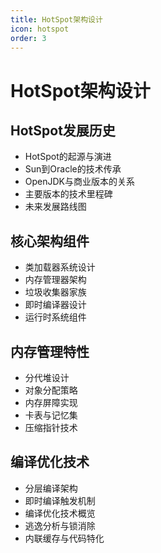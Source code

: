 ```yaml
---
title: HotSpot架构设计
icon: hotspot
order: 3
---
```


# HotSpot架构设计

## HotSpot发展历史

- HotSpot的起源与演进
- Sun到Oracle的技术传承
- OpenJDK与商业版本的关系
- 主要版本的技术里程碑
- 未来发展路线图

## 核心架构组件

- 类加载器系统设计
- 内存管理器架构
- 垃圾收集器家族
- 即时编译器设计
- 运行时系统组件

## 内存管理特性

- 分代堆设计
- 对象分配策略
- 内存屏障实现
- 卡表与记忆集
- 压缩指针技术

## 编译优化技术

- 分层编译架构
- 即时编译触发机制
- 编译优化技术概览
- 逃逸分析与锁消除
- 内联缓存与代码特化
